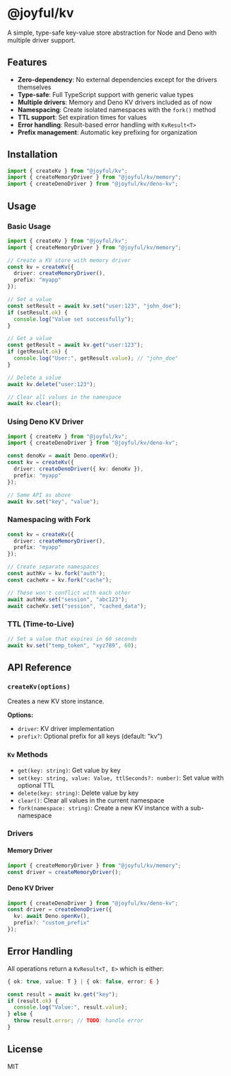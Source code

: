 # @joyful/kv

A simple, type-safe key-value store abstraction for Node and Deno with multiple driver support.

## Features

- **Zero-dependency**: No external dependencies except for the drivers themselves
- **Type-safe**: Full TypeScript support with generic value types
- **Multiple drivers**: Memory and Deno KV drivers included as of now
- **Namespacing**: Create isolated namespaces with the `fork()` method
- **TTL support**: Set expiration times for values
- **Error handling**: Result-based error handling with `KvResult<T>`
- **Prefix management**: Automatic key prefixing for organization

## Installation

```typescript
import { createKv } from "@joyful/kv";
import { createMemoryDriver } from "@joyful/kv/memory";
import { createDenoDriver } from "@joyful/kv/deno-kv";
```

## Usage

### Basic Usage

```typescript
import { createKv } from "@joyful/kv";
import { createMemoryDriver } from "@joyful/kv/memory";

// Create a KV store with memory driver
const kv = createKv({
  driver: createMemoryDriver(),
  prefix: "myapp"
});

// Set a value
const setResult = await kv.set("user:123", "john_doe");
if (setResult.ok) {
  console.log("Value set successfully");
}

// Get a value
const getResult = await kv.get("user:123");
if (getResult.ok) {
  console.log("User:", getResult.value); // "john_doe"
}

// Delete a value
await kv.delete("user:123");

// Clear all values in the namespace
await kv.clear();
```

### Using Deno KV Driver

```typescript
import { createKv } from "@joyful/kv";
import { createDenoDriver } from "@joyful/kv/deno-kv";

const denoKv = await Deno.openKv();
const kv = createKv({
  driver: createDenoDriver({ kv: denoKv }),
  prefix: "myapp"
});

// Same API as above
await kv.set("key", "value");
```

### Namespacing with Fork

```typescript
const kv = createKv({
  driver: createMemoryDriver(),
  prefix: "myapp"
});

// Create separate namespaces
const authKv = kv.fork("auth");
const cacheKv = kv.fork("cache");

// These won't conflict with each other
await authKv.set("session", "abc123");
await cacheKv.set("session", "cached_data");
```

### TTL (Time-to-Live)

```typescript
// Set a value that expires in 60 seconds
await kv.set("temp_token", "xyz789", 60);
```

## API Reference

### `createKv(options)`

Creates a new KV store instance.

**Options:**
- `driver`: KV driver implementation
- `prefix?`: Optional prefix for all keys (default: "kv")

### `Kv` Methods

- `get(key: string)`: Get value by key
- `set(key: string, value: Value, ttlSeconds?: number)`: Set value with optional TTL
- `delete(key: string)`: Delete value by key
- `clear()`: Clear all values in the current namespace
- `fork(namespace: string)`: Create a new KV instance with a sub-namespace

### Drivers

#### Memory Driver
```typescript
import { createMemoryDriver } from "@joyful/kv/memory";
const driver = createMemoryDriver();
```

#### Deno KV Driver
```typescript
import { createDenoDriver } from "@joyful/kv/deno-kv";
const driver = createDenoDriver({ 
  kv: await Deno.openKv(),
  prefix?: "custom_prefix"
});
```


## Error Handling

All operations return a `KvResult<T, E>` which is either:

```typescript
{ ok: true, value: T } | { ok: false, error: E }
```

```typescript
const result = await kv.get("key");
if (result.ok) {
  console.log("Value:", result.value);
} else {
  throw result.error; // TODO: handle error
}
```

## License

MIT
